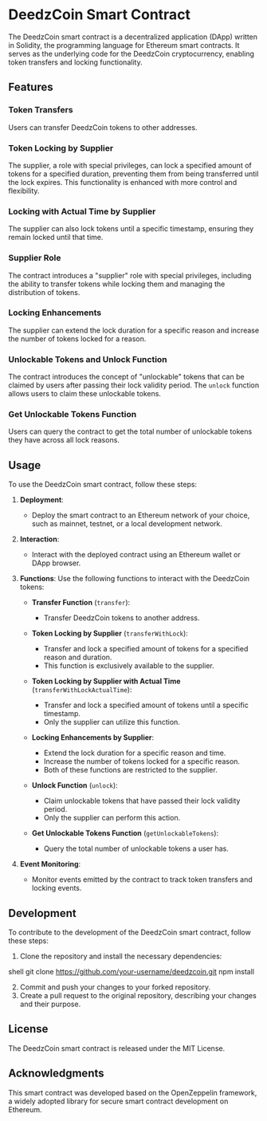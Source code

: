 # DeedzCoin Smart Contract

The DeedzCoin smart contract is a decentralized application (DApp) written in Solidity, the programming language for Ethereum smart contracts. It serves as the underlying code for the DeedzCoin cryptocurrency, enabling token transfers and locking functionality.

## Features

### Token Transfers

Users can transfer DeedzCoin tokens to other addresses.

### Token Locking by Supplier

The supplier, a role with special privileges, can lock a specified amount of tokens for a specified duration, preventing them from being transferred until the lock expires. This functionality is enhanced with more control and flexibility.

### Locking with Actual Time by Supplier

The supplier can also lock tokens until a specific timestamp, ensuring they remain locked until that time.

### Supplier Role

The contract introduces a "supplier" role with special privileges, including the ability to transfer tokens while locking them and managing the distribution of tokens.

### Locking Enhancements

The supplier can extend the lock duration for a specific reason and increase the number of tokens locked for a reason.

### Unlockable Tokens and Unlock Function

The contract introduces the concept of "unlockable" tokens that can be claimed by users after passing their lock validity period. The `unlock` function allows users to claim these unlockable tokens.

### Get Unlockable Tokens Function

Users can query the contract to get the total number of unlockable tokens they have across all lock reasons.


## Usage

To use the DeedzCoin smart contract, follow these steps:


1. **Deployment**:
   - Deploy the smart contract to an Ethereum network of your choice, such as mainnet, testnet, or a local development network.

2. **Interaction**:
   - Interact with the deployed contract using an Ethereum wallet or DApp browser.

3. **Functions**:
   Use the following functions to interact with the DeedzCoin tokens:

   - **Transfer Function** (`transfer`):
     - Transfer DeedzCoin tokens to another address.

   - **Token Locking by Supplier** (`transferWithLock`):
     - Transfer and lock a specified amount of tokens for a specified reason and duration.
     - This function is exclusively available to the supplier.

   - **Token Locking by Supplier with Actual Time** (`transferWithLockActualTime`):
     - Transfer and lock a specified amount of tokens until a specific timestamp.
     - Only the supplier can utilize this function.

   - **Locking Enhancements by Supplier**:
     - Extend the lock duration for a specific reason and time.
     - Increase the number of tokens locked for a specific reason.
     - Both of these functions are restricted to the supplier.

   - **Unlock Function** (`unlock`):
     - Claim unlockable tokens that have passed their lock validity period.
     - Only the supplier can perform this action.

   - **Get Unlockable Tokens Function** (`getUnlockableTokens`):
     - Query the total number of unlockable tokens a user has.

4. **Event Monitoring**:
   - Monitor events emitted by the contract to track token transfers and locking events.


## Development

To contribute to the development of the DeedzCoin smart contract, follow these steps:

1. Clone the repository and install the necessary dependencies:

shell
git clone https://github.com/your-username/deedzcoin.git
npm install
     
  
2. Commit and push your changes to your forked repository.
3. Create a pull request to the original repository, describing your changes and their purpose.

## License
The DeedzCoin smart contract is released under the MIT License.

## Acknowledgments
This smart contract was developed based on the OpenZeppelin framework, a widely adopted library for secure smart contract development on Ethereum.


   
 
   
   
